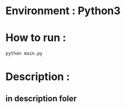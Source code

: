 # Environment : Python3
# How to run :
<code>python main.py</code>
# Description :
## in description foler
